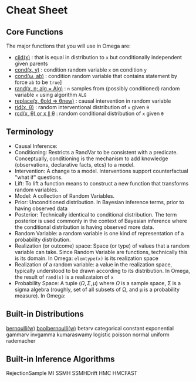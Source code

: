 # Cheat Sheet

## Core Functions
The major functions that you will use in Omega are:

- [ciid(x)]() : that is equal in distribution to `x` but conditionally independent given parents
- [cond(x, y)](inference.md#cond) : condition random variable `x` on condition `y`
- [cond(ω, ab)](inference.md#cond) : condition random variable that contains statement by force `ab` to be `true`]
- [rand(x, n; alg = Alg)](inference.md#cond) : `n` samples from (possibly conditioned) random variable `x` using algorithm `ALG`
- [replace(x, θold => θnew)](causal.md#replace) : causal intervention in random variable
- [rid(x, θ)]() : random interventional distribution of `x` given `θ`  
- [rcd(x, θ) or x ∥ θ]()  : random conditional distribution of `x` given `θ`

## Terminology

- Causal Inference:
- Conditioning: Restricts a RandVar to be consistent with a predicate.  Conceptually, conditioning is the mechanism to add knowledge (observations, declarative facts, etcs) to a model.  
- Intervention: A change to a model.  Interventions support counterfactual "what if" questions. 
- Lift: To lift a function means to construct a new function that transforms random variables.
- Model: A collection of Random Variables.
- Prior: Unconditioned distribution.  In Bayesian inference terms, prior to having observed data
- Posterior: Technically identical to conditional distribution.  The term posterior is used commonly in the context of Bayesian inference where the conditional distribution is having observed more data.
- Random Variable: a random variable is one kind of representation of a probability distribution.
- Realization (or outcome) space: Space (or type) of values that a random variable can take.  Since Random Variable are functions, technically this is its domain.  In Omega: `elemtype(x)` is its realization space 
- Realization of a random variable: a value in the realization space, typically understood to be drawn according to its distribution.  In Omega, the result of `rand(x)` is a realizataion of `x`
- Probability Space: A tuple $(Ω, Σ, μ)$ where  $Ω$ is a sample space, Σ is a sigma algebra (roughly, set of all subsets of Ω, and μ is a probability measure).  In Omega: 


## Built-in Distributions

[bernoulli(w)](distributions.md#Omega.bernoulli) [boolbernoulli(w)](distributions.md#Omega.boolbernoulli)
betarv
categorical
constant
exponential
gammarv
invgamma
kumaraswamy
logistic
poisson
normal
uniform
rademacher

## Built-in Inference Algorithms

RejectionSample
MI
SSMH
SSMHDrift
HMC
HMCFAST